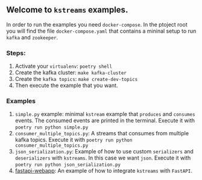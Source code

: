 ## Welcome to `kstreams` examples.

In order to run the examples you need `docker-compose`. In the ptoject root you will find the file `docker-compose.yaml` that contains a mininal setup to run `kafka` and `zookeeper`.

### Steps:

1. Activate your `virtualenv`: `poetry shell`
2. Create the kafka cluster: `make kafka-cluster`
3. Create the `kafka topics`: `make create-dev-topics`
4. Then execute the example that you want.

### Examples

1. `simple.py` example: minimal `kstream` example that `produces` and `consumes` events. The consumed events are printed in the terminal. Execute it with `poetry run python simple.py`
2. `consumer_multiple_topics.py`: A streams that consumes from multiple kafka topics. Execute it with `poetry run python consumer_multiple_topics.py`
3. `json_serialization.py`: Example of how to use custom  `serializers` and `deserializers` with `kstreams`. In this case we want `json`. Execute it with `poetry run python json_serialization.py`
4. [fastapi-webapp](https://github.com/kpn/kstreams/tree/0.11.8/examples/fastapi-webapp): An example of how to integrate `kstreams` with `FastAPI`.
